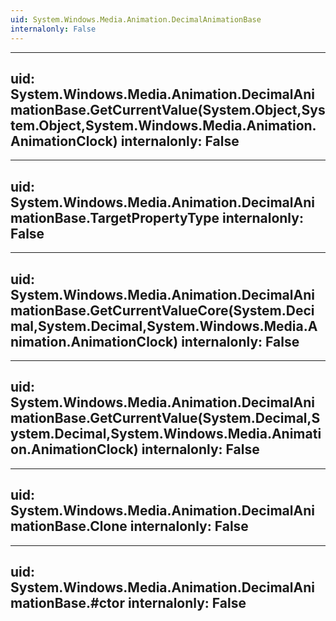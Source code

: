 ```yaml
---
uid: System.Windows.Media.Animation.DecimalAnimationBase
internalonly: False
---
```


---
uid: System.Windows.Media.Animation.DecimalAnimationBase.GetCurrentValue(System.Object,System.Object,System.Windows.Media.Animation.AnimationClock)
internalonly: False
---

---
uid: System.Windows.Media.Animation.DecimalAnimationBase.TargetPropertyType
internalonly: False
---

---
uid: System.Windows.Media.Animation.DecimalAnimationBase.GetCurrentValueCore(System.Decimal,System.Decimal,System.Windows.Media.Animation.AnimationClock)
internalonly: False
---

---
uid: System.Windows.Media.Animation.DecimalAnimationBase.GetCurrentValue(System.Decimal,System.Decimal,System.Windows.Media.Animation.AnimationClock)
internalonly: False
---

---
uid: System.Windows.Media.Animation.DecimalAnimationBase.Clone
internalonly: False
---

---
uid: System.Windows.Media.Animation.DecimalAnimationBase.#ctor
internalonly: False
---
